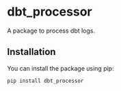 # dbt_processor

A package to process dbt logs.

## Installation

You can install the package using pip:

```sh
pip install dbt_processor
